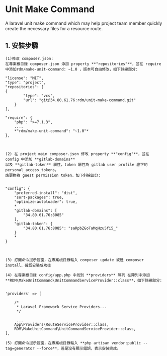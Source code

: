 <h1>Unit Make Command</h1>

A laravel unit make command which may help project team member quickly create the necessary files for a resource route.

<h2>1. 安裝步驟</h2>
    
    
    (1)修改 composer.json:
    在專案根目錄 composer.json 添加 property **"repositories"**，並在 require 中添加rdm/make-unit-command: ~1.0 ，版本可自由修改，如下斜線部分:

    "license": "MIT",   
    "type": "project",  
    "repositories": [  
    {  
            "type": "vcs",  
            "url": "git@34.80.61.76:rdm/unit-make-command.git"  
        }  
    ],  
    
    "require": {
        "php": ">=7.1.3",
        ....
        *"rdm/make-unit-command": "~1.0"*
    },

  
    
    (2) 在 project main composer.json 修改 property **"config"**，並在 config 中添加 **gitlab-domains** 
    以及 **gitlab-token** 屬性，token 屬性為 gitlab user profile 底下的 personal_access_tokens，
    應更換為 guest permission token，如下斜線部分:
    
    
    "config": {  
        "preferred-install": "dist",  
        "sort-packages": true,  
        "optimize-autoloader": true,  
        *
        "gitlab-domains": [  
            "34.80.61.76:8085"  
        ],  
        "gitlab-token": {  
            "34.80.61.76:8085": "saRpbZGoTaMqHzu5fi5_"  
        }  
        *
    }  
    
    
    
    (3) 打開命令提示視窗，在專案根目錄輸入 composer update 或是 composer install，確認安裝成功後
    
    (4) 在專案根目錄 config/app.php 中找到 **providers** 陣列 在陣列中添加 **RDM\MakeUnitCommand\UnitCommandServiceProvider::class**，如下斜線部分:
    
    
    'providers' => [  
    
        /*  
         * Laravel Framework Service Providers...  
         */  
         
         ...  
        App\Providers\RouteServiceProvider::class,  
        RDM\MakeUnitCommand\UnitCommandServiceProvider::class,  
    ],
    
    (5) 打開命令提示視窗，在專案根目錄輸入 **php artisan vendor:public --tag=generator --force**，若是沒有顯示錯誤，表示安裝完成。
    
